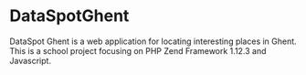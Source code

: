 DataSpotGhent
=============

DataSpot Ghent is a web application for locating interesting places in Ghent. This is a school project focusing on PHP Zend Framework 1.12.3 and Javascript.
